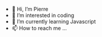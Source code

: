 - 👋 Hi, I’m Pierre
- 👀 I’m interested in coding 
- 🌱 I’m currently learning Javascript
- 📫 How to reach me ...

<!---
Pierro236/Pierro236 is a ✨ special ✨ repository because its `README.md` (this file) appears on your GitHub profile.
You can click the Preview link to take a look at your changes.
--->
